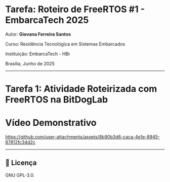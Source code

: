 
# Tarefa: Roteiro de FreeRTOS #1 - EmbarcaTech 2025

Autor: **Giovana Ferreira Santos**

Curso: Residência Tecnológica em Sistemas Embarcados

Instituição: EmbarcaTech - HBr

Brasília, Junho de 2025

---
# Tarefa 1: Atividade Roteirizada com FreeRTOS na BitDogLab


# Vídeo Demonstrativo 
https://github.com/user-attachments/assets/8b90b3d6-caca-4e1e-8945-87812fc34d2c


---

## 📜 Licença
GNU GPL-3.0.
